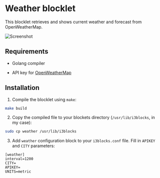 # Weather blocklet

This blocklet retrieves and shows current weather and forecast from OpenWeatherMap.

![Screenshot](screen.png)

## Requirements

* Golang compiler

* API key for [OpenWeatherMap](https://openweathermap.org/api)

## Installation

1. Compile the blocklet using `make`:

```bash
make build
```

2. Copy the compiled file to your blockets directory (`/usr/lib/i3blocks`, in my case):

```bash
sudo cp weather /usr/lib/i3blocks
```

3. Add `weather` configuration block to your `i3blocks.conf` file. Fill in `APIKEY` and `CITY` parameters:

```
[weather]
interval=1200
CITY=
APIKEY=
UNITS=metric
```

